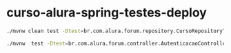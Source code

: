 # curso-alura-spring-testes-deploy

```bash
./mvnw clean test -Dtest=br.com.alura.forum.repository.CursoRepositoryTest -e
```

```bash
./mvnw  test -Dtest=br.com.alura.forum.controller.AutenticacaoControllerTest -e
```
